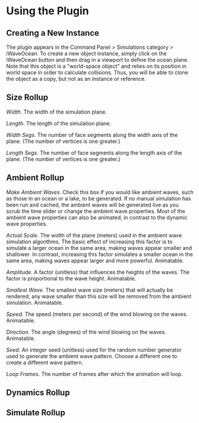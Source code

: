 Using the Plugin
================

Creating a New Instance
-----------------------
The plugin appears in the Command Panel > Simulations category > iWaveOcean.
To create a new object instance, simply click on the iWaveOcean button and then drag in a viewport to define the ocean plane.
Note that this object is a "world-space object" and relies on its position in world space in order to calculate collisions.
Thus, you will be able to clone the object as a copy, but not as an instance or reference.

Size Rollup
-----------
*Width*. The width of the simulation plane.

*Length*. The length of the simulation plane.

*Width Segs*. The number of face segments along the width axis of the plane. (The number of vertices is one greater.)

*Length Segs*. The number of face segments along the length axis of the plane. (The number of vertices is one greater.)

Ambient Rollup
--------------
*Make Ambient Waves*. Check this box if you would like ambient waves, such as those in an ocean or a lake, to be generated.
If no manual simulation has been run and cached, the ambient waves will be generated live as you scrub the time slider or change the ambient wave properties.
Most of the ambient wave properties can also be animated, in contrast to the dynamic wave properties.

*Actual Scale*. The width of the plane (meters) used in the ambient wave simulation algorithms.
The basic effect of increasing this factor is to simulate a larger ocean in the same area, making waves appear smaller and shallower.
In contrast, increasing this factor simulates a smaller ocean in the same area, making waves appear larger and more powerful.
Animatable.

*Amplitude*. A factor (unitless) that influences the heights of the waves. The factor is proportional to the wave height.
Animatable.

*Smallest Wave*. The smallest wave size (meters) that will actually be rendered; any wave smaller than this size will be removed from the ambient simulation.
Animatable.

*Speed*. The speed (meters per second) of the wind blowing on the waves.
Animatable.

*Direction*. The angle (degrees) of the wind blowing on the waves.
Animatable.

*Seed*. An integer seed (unitless) used for the random number generator used to generate the ambient wave pattern.
Choose a different one to create a different wave pattern.

*Loop Frames*. The number of frames after which the animation will loop.

Dynamics Rollup
---------------

Simulate Rollup
---------------